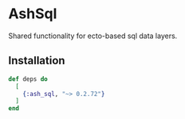 # AshSql

Shared functionality for ecto-based sql data layers.

## Installation

```elixir
def deps do
  [
    {:ash_sql, "~> 0.2.72"}
  ]
end
```
